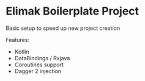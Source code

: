 # Elimak Boilerplate Project

Basic setup to speed up new project creation

Features:
- Kotlin
- DataBindings / Rxjava
- Coroutines support
- Dagger 2 injection
